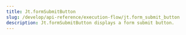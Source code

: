 ```yaml
---
title: Jt.formSubmitButton
slug: /develop/api-reference/execution-flow/jt.form_submit_button
description: Jt.formSubmitButton displays a form submit button.
---
```


<Autofunction function="streamlit.form_submit_button" />
